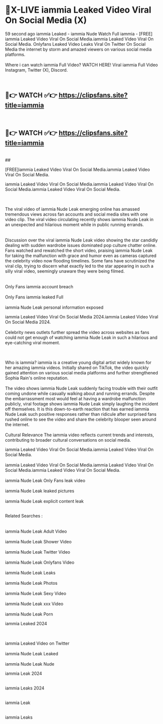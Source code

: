 # 🔴X-LIVE iammia Leaked Video Viral On Social Media (X)<br>


59 second ago iammia Leaked  - iammia Nude  Watch Full iammia - [FREE] iammia Leaked Video Viral On Social Media.iammia Leaked Video Viral On Social Media.   Onlyfans Leaked Video Leaks Viral On Twitter On Social Media the internet by storm and amazed viewers on various social media platforms. <br><br>
Where i can watch iammia Full Video? WATCH HERE! Viral iammia Full Video Instagram, Twitter (X), Discord. <br>


 <br>

##  🔴👉 WATCH ✅👉  <a href="https://clipsfans.site?title=iammia&ref=git">https://clipsfans.site?title=iammia</a> <br>
  <br>

##  🔴👉 WATCH ✅👉  <a href="https://clipsfans.site?title=iammia&ref=git">https://clipsfans.site?title=iammia</a> <br>
  <br>
  ##



[FREE]iammia Leaked Video Viral On Social Media.iammia Leaked Video Viral On Social Media. <br>

iammia Leaked Video Viral On Social Media.iammia Leaked Video Viral On Social Media.iammia Leaked Video Viral On Social Media. <br>


  <br>

  <br>
The viral video of iammia Nude Leak emerging online has amassed tremendous views across fan accounts and social media sites with one video clip. The viral video circulating recently shows iammia Nude Leak in an unexpected and hilarious moment while in public running errands.<br>
<br>


<br>
Discussion over the viral iammia Nude Leak video showing the star candidly dealing with sudden wardrobe issues dominated pop culture chatter online. Fans watched and rewatched the short video, praising iammia Nude Leak for taking the malfunction with grace and humor even as cameras captured the celebrity video now flooding timelines. Some fans have scrutinized the viral clip, trying to discern what exactly led to the star appearing in such a silly viral video, seemingly unaware they were being filmed.<br>
<br>
<br> 
Only Fans iammia account breach<br>
<br>
Only Fans iammia leaked Full <br>
<br>
iammia Nude Leak personal information exposed<br>

iammia Leaked Video Viral On Social Media 2024.iammia Leaked Video Viral On Social Media 2024. <br>
<br>
Celebrity news outlets further spread the video across websites as fans could not get enough of watching iammia Nude Leak in such a hilarious and eye-catching viral moment.<br>
<br>

<br>
Who is iammia? iammia is a creative young digital artist widely known for her amazing iammia videos. Initially shared on TikTok, the video quickly gained attention on various social media platforms and further strengthened Sophia Rain's online reputation.<br>
<br>
The video shows iammia Nude Leak suddenly facing trouble with their outfit coming undone while casually walking about and running errands. Despite the embarrassment most would feel at having a wardrobe malfunction publicly, viral footage shows iammia Nude Leak simply laughing the incident off themselves. It is this down-to-earth reaction that has earned iammia Nude Leak such positive responses rather than ridicule after surprised fans rushed online to see the video and share the celebrity blooper seen around the internet.<br>
<br>
Cultural Relevance The iammia video reflects current trends and interests, contributing to broader cultural conversations on social media.<br>

iammia Leaked Video Viral On Social Media.iammia Leaked Video Viral On Social Media.<br>
<br>
iammia Leaked Video Viral On Social Media.iammia Leaked Video Viral On Social Media.iammia Leaked Video Viral On Social Media.<br>
<br>
iammia Nude Leak Only Fans leak video<br>
<br>
iammia Nude Leak leaked pictures<br>
<br>
iammia Nude Leak explicit content leak<br>


<br>
Related Searches :<br>
<br>

<br>
iammia Nude Leak Adult Video<br>
<br>
iammia Nude Leak Shower Video<br>
<br>
iammia Nude Leak Twitter Video<br>
<br>
iammia Nude Leak Onlyfans Video<br>
<br>
iammia Nude Leak Leaks<br>
<br>
iammia Nude Leak Photos<br>

<br>
iammia Nude Leak Sexy Video<br>
<br>
iammia Nude Leak xxx Video<br>
<br>
iammia Nude Leak Porn<br>

iammia  Leaked 2024 <br> <br>
<br>

iammia Leaked Video on Twitter <br>
<br>
iammia Nude Leak Leaked<br>
<br>
iammia Nude Leak Nude<br>


iammia  Leak 2024 <br> <br>



iammia  Leaks 2024 <br> <br>



 
iammia  Leak<br> <br>



iammia  Leaks<br> <br>





</p>




 



</p>










